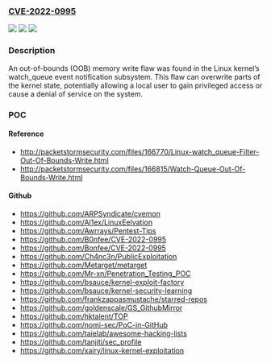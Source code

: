 ### [CVE-2022-0995](https://cve.mitre.org/cgi-bin/cvename.cgi?name=CVE-2022-0995)
![](https://img.shields.io/static/v1?label=Product&message=kernel&color=blue)
![](https://img.shields.io/static/v1?label=Version&message=n%2Fa&color=blue)
![](https://img.shields.io/static/v1?label=Vulnerability&message=CWE-787&color=brighgreen)

### Description

An out-of-bounds (OOB) memory write flaw was found in the Linux kernel’s watch_queue event notification subsystem. This flaw can overwrite parts of the kernel state, potentially allowing a local user to gain privileged access or cause a denial of service on the system.

### POC

#### Reference
- http://packetstormsecurity.com/files/166770/Linux-watch_queue-Filter-Out-Of-Bounds-Write.html
- http://packetstormsecurity.com/files/166815/Watch-Queue-Out-Of-Bounds-Write.html

#### Github
- https://github.com/ARPSyndicate/cvemon
- https://github.com/Al1ex/LinuxEelvation
- https://github.com/Awrrays/Pentest-Tips
- https://github.com/B0nfee/CVE-2022-0995
- https://github.com/Bonfee/CVE-2022-0995
- https://github.com/Ch4nc3n/PublicExploitation
- https://github.com/Metarget/metarget
- https://github.com/Mr-xn/Penetration_Testing_POC
- https://github.com/bsauce/kernel-exploit-factory
- https://github.com/bsauce/kernel-security-learning
- https://github.com/frankzappasmustache/starred-repos
- https://github.com/goldenscale/GS_GithubMirror
- https://github.com/hktalent/TOP
- https://github.com/nomi-sec/PoC-in-GitHub
- https://github.com/taielab/awesome-hacking-lists
- https://github.com/tanjiti/sec_profile
- https://github.com/xairy/linux-kernel-exploitation


